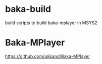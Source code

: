 # baka-build
build scripts to build baka-mplayer in MSYS2
# Baka-MPlayer
https://github.com/u8sand/Baka-MPlayer
